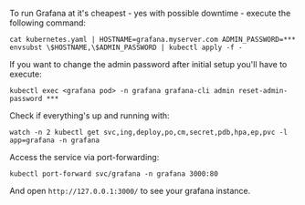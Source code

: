 To run Grafana at it's cheapest - yes with possible downtime - execute the following command:

```
cat kubernetes.yaml | HOSTNAME=grafana.myserver.com ADMIN_PASSWORD=*** envsubst \$HOSTNAME,\$ADMIN_PASSWORD | kubectl apply -f -
```

If you want to change the admin password after initial setup you'll have to execute:

```
kubectl exec <grafana pod> -n grafana grafana-cli admin reset-admin-password ***
```

Check if everything's up and running with:

```
watch -n 2 kubectl get svc,ing,deploy,po,cm,secret,pdb,hpa,ep,pvc -l app=grafana -n grafana
```

Access the service via port-forwarding:

```
kubectl port-forward svc/grafana -n grafana 3000:80
```

And open `http://127.0.0.1:3000/` to see your grafana instance.
